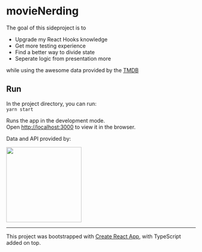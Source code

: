 # movieNerding
The goal of this sideproject is to
- Upgrade my React Hooks knowledge
- Get more testing experience
- Find a better way to divide state
- Seperate logic from presentation more

while using the awesome data provided by the [TMDB]()
## Run

In the project directory, you can run:\
`yarn start`

Runs the app in the development mode.\
Open [http://localhost:3000](http://localhost:3000) to view it in the browser.

Data and API provided by:

<img src="https://www.themoviedb.org/assets/2/v4/logos/v2/blue_short-8e7b30f73a4020692ccca9c88bafe5dcb6f8a62a4c6bc55cd9ba82bb2cd95f6c.svg" width="200" />


-------------
This project was bootstrapped with [Create React App](https://github.com/facebook/create-react-app),
with TypeScript added on top.

